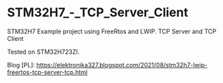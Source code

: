 # STM32H7_-_TCP_Server_Client

STM32H7 Example project using FreeRtos and LWIP. TCP Server and TCP Client

Tested on STM32H723ZI.

Blog [PL]:
https://elektronika327.blogspot.com/2021/08/stm32h7-lwip-freertos-tcp-server-tcp.html
